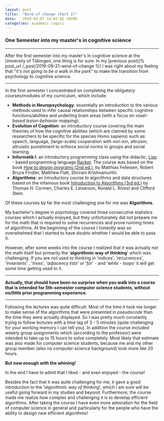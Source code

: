 ```yaml
---
layout: post
title:  "Wind of change (Part 2)"
date:   2020-03-07 14:02:02 +0200
categories: academic cogsci
---
```

### One Semester into my master's in cognitive science

***

After the first semester into my master's in cognitive science at the University of Tübingen, one thing is for sure:
In my [previous post](% post_url /_post/2019-09-21-wind-of-change  %) I was right about my feeling that "_it's not going to be a walk in the park_"
to make the transition from psychology to cognitive science.

***

In the first semester I concentrated on completing the _obligatory_ courses/modules of my curriculum, which include:
+ **Methods in Neuropsychology**: essentially an introduction to the various methods used to infer causal relationships between specific cognitive functions/abilities
and underling brain areas (with a focus on _voxel-based lesion-behavior mapping_).
+ **Evolution of Cognition**: an introductory course covering the main theories of how the cognitive abilities (which are claimed by some researchers to be specific for the species Homo sapiens) such as: speech, language, (large-scale) cooperation with non-kin, altruism, altruistic punishment to enforce social norms in groups and social learning.
+ **Informatik I**: an introductory programming class using the didactic, [Lisp](https://de.wikipedia.org/wiki/Lisp) - based programming language [Racket](https://racket-lang.org/). The course was based on the book [How to design programs (2nd ed.)](https://htdp.org/), by Matthias Felleisen, Robert Bruce Findler, Matthew Flatt, Shriram Krishnamurthi.
+ **Algorithms**: an introductory course to algorithms and data structures based on the infamous book [Introduction to Algorithms (3rd ed.)](https://mitpress.mit.edu/books/introduction-algorithms-third-edition) by Thomas H. Cormen, Charles E. Leiserson, Ronald L. Rivest and Clifford Stein.

Of these courses by far the most challenging one for me was **Algorithms**.

My bachelor's degree in psychology covered three consecutive statistics courses which I actually enjoyed, but they unfortunately did not prepare
me for the math that is required to solve recurrences and prove running times of algorithms. At the beginning of the course I honestly was so overwhelmed
that I started to have doubts whether I would be able to pass it.

However, after some weeks into the course I realized that it was actually not the math itself
but primarily the '**algorithmic way of thinking**' which was challenging. If you are not used to thinking in '_indices_', '_recurrences_', '_invariants_' , '_trees_', '_adjacency lists_' or '_for_' - and '_while - loops_' it will get some time getting used to it.

***

**Actually, that should have been no surprise when you walk into a course that is intended for 5th-semester computer science students, without no/little prior programming experience.**

***

Following the lectures was quite difficult. Most of the time it took me longer to make sense of the algorithms that were presented in _pseudocode_ than the time they were actually displayed. So I was pretty much constantly trying to follow lectures with a time lag of 3 - 5 minutes (quite challenging for your working memory I can tell you).
In addition the course included weekly group assignments which (according to the professor) were intended to take up to 15 hours to solve completely. Most likely that estimate was also made for computer science students, because me and my other group member (also no computer-science background) took more like 20 hours.

**But now enough with the whining!**

In the end I have to admit that I liked - and even enjoyed - the course!

Besides the fact that it was quite challenging for me, it gave a good introduction to the '_algorithmic way of thinking_', which I am sure will be useful going forward in my studies and beyond. Furthermore, the course made me realize how complex and challenging it is to develop efficient algorithms. After taking the course I have even more admiration for the field of computer science in general and particularly for the people who have the ability to design new efficient algorithms!
